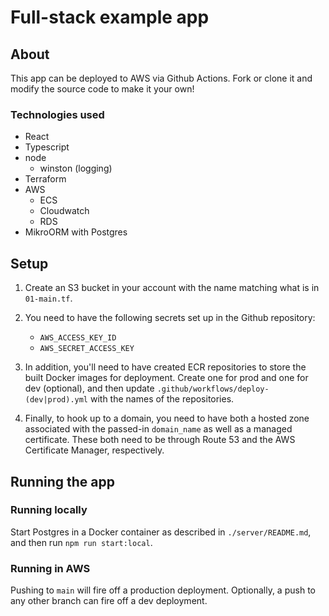 # Full-stack example app

## About

This app can be deployed to AWS via Github Actions. Fork or clone it and modify the source code to make it your own!

### Technologies used

- React
- Typescript
- node
  - winston (logging)
- Terraform
- AWS
  - ECS
  - Cloudwatch
  - RDS
- MikroORM with Postgres

## Setup

1. Create an S3 bucket in your account with the name matching what is in `01-main.tf`.

1. You need to have the following secrets set up in the Github repository:

   - `AWS_ACCESS_KEY_ID`
   - `AWS_SECRET_ACCESS_KEY`

1. In addition, you'll need to have created ECR repositories to store the built Docker images for deployment. Create one for prod and one for dev (optional), and then update `.github/workflows/deploy-(dev|prod).yml` with the names of the repositories.

1. Finally, to hook up to a domain, you need to have both a hosted zone associated with the passed-in `domain_name` as well as a managed certificate. These both need to be through Route 53 and the AWS Certificate Manager, respectively.

## Running the app

### Running locally

Start Postgres in a Docker container as described in `./server/README.md`, and then run `npm run start:local`.

### Running in AWS

Pushing to `main` will fire off a production deployment. Optionally, a push to any other branch can fire off a dev deployment.
